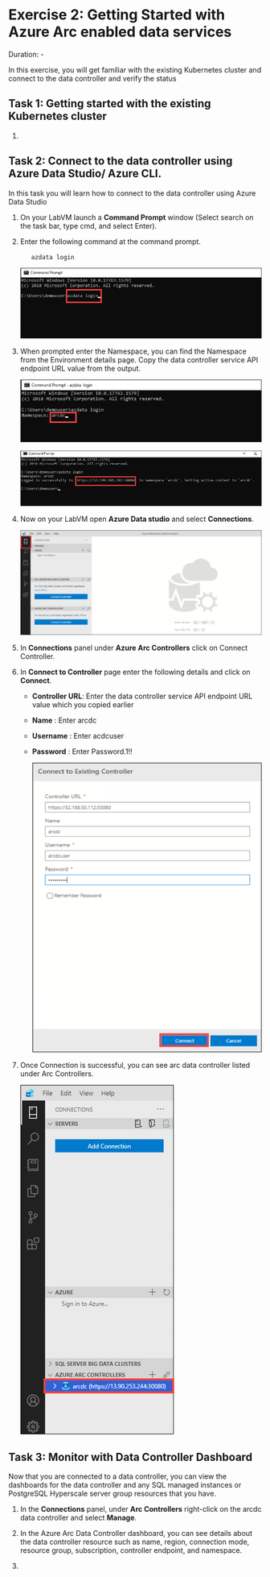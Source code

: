 # Exercise 2: Getting Started with Azure Arc enabled data services 

Duration: - 

In this exercise, you will get familiar with the existing Kubernetes cluster and connect to the data controller and verify the status 

## Task 1: Getting started with the existing Kubernetes cluster 

1. 

## Task 2: Connect to the data controller using Azure Data Studio/ Azure CLI.

In this task you will learn how to connect to the data controller using Azure Data Studio

1. On your LabVM  launch a **Command Prompt** window (Select search on the task bar, type cmd, and select Enter).

1. Enter the following command at the command prompt.

   ```BASH
      azdata login
   ```
   
   ![](./images/azdata.png "azdata")
   
1. When prompted enter the Namespace, you can find the Namespace from the Environment details page. Copy the data controller service API endpoint URL value from the output.

   ![](./images/namespace.png "namespace")
   
   ![](./images/endpoint.png "endpoint")

1. Now on your LabVM open **Azure Data studio** and select **Connections**.

   ![](./images/connection.png "Connection")
   
1. In **Connections** panel under **Azure Arc Controllers** click on Connect Controller.

1. In **Connect to Controller** page enter the following details and click on **Connect**.

   - **Controller URL**: Enter the data controller service API endpoint URL value which you copied earlier 
   
   - **Name** : Enter arcdc
   
   - **Username** : Enter acdcuser
   
   - **Password** : Enter Password.1!!
   
     ![](./images/connection1.png "")
    
1. Once Connection is successful, you can see arc data controller listed under Arc Controllers.

    ![](./images/arcdatacontroller.png "")

## Task 3: Monitor with Data Controller Dashboard

Now that you are connected to a data controller, you can view the dashboards for the data controller and any SQL managed instances or PostgreSQL Hyperscale server group resources that you have.

1. In the **Connections** panel, under **Arc Controllers** right-click on the  arcdc data controller and select **Manage**.

1. In the Azure Arc Data Controller dashboard, you can see details about the data controller resource such as name, region, connection mode, resource group, subscription, controller endpoint, and namespace.

1. 

